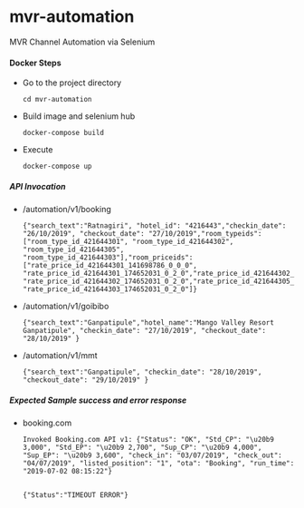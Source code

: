 # mvr-automation
MVR Channel Automation via Selenium

#### Docker Steps
- Go to the project directory
  ```
  cd mvr-automation
  ```
- Build image and selenium hub
  ```
  docker-compose build
  ```
- Execute
  ```
  docker-compose up
  ```

##### API Invocation

- /automation/v1/booking
  ```
  {"search_text":"Ratnagiri", "hotel_id": "4216443","checkin_date": "26/10/2019", "checkout_date": "27/10/2019","room_typeids":["room_type_id_421644301", "room_type_id_421644302", "room_type_id_421644305", "room_type_id_421644303"],"room_priceids":["rate_price_id_421644301_141698786_0_0_0", "rate_price_id_421644301_174652031_0_2_0","rate_price_id_421644302_141698786_0_0_0", "rate_price_id_421644302_174652031_0_2_0","rate_price_id_421644305_174652031_4_2_0", "rate_price_id_421644303_174652031_0_2_0"]}
  ```

- /automation/v1/goibibo
  ```
  {"search_text":"Ganpatipule","hotel_name":"Mango Valley Resort Ganpatipule", "checkin_date": "27/10/2019", "checkout_date": "28/10/2019" }
  ```

- /automation/v1/mmt
  ```
  {"search_text":"Ganpatipule", "checkin_date": "28/10/2019", "checkout_date": "29/10/2019" }
  ```
##### Expected Sample success and error response
- booking.com
  ```
  Invoked Booking.com API v1: {"Status": "OK", "Std_CP": "\u20b9 3,000", "Std_EP": "\u20b9 2,700", "Sup_CP": "\u20b9 4,000", "Sup_EP": "\u20b9 3,600", "check_in": "03/07/2019", "check_out": "04/07/2019", "listed_position": "1", "ota": "Booking", "run_time": "2019-07-02 08:15:22"}
  
  
  {"Status":"TIMEOUT ERROR"}
  ```
